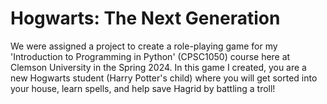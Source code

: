 # Hogwarts: The Next Generation
We were assigned a project to create a role-playing game for my 'Introduction to Programming in Python' (CPSC1050) course here at Clemson University in the Spring 2024. In this game I created, you are a new Hogwarts student (Harry Potter's child) where you will get sorted into your house, learn spells, and help save Hagrid by battling a troll!
